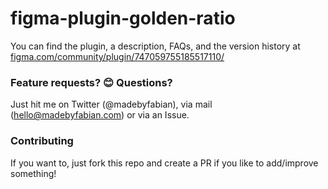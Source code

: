 # figma-plugin-golden-ratio
You can find the plugin, a description, FAQs, and the version history at [figma.com/community/plugin/747059755185517110/](https://www.figma.com/community/plugin/747059755185517110/)

### Feature requests? 😊 Questions?
Just hit me on Twitter (@madebyfabian), via mail (hello@madebyfabian.com) or via an Issue.

### Contributing
If you want to, just fork this repo and create a PR if you like to add/improve something!